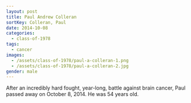 ```yaml
---
layout: post
title: Paul Andrew Colleran
sortKey: Colleran, Paul
date: 2014-10-08
categories:
  - class-of-1978
tags:
  - cancer
images:
  - /assets/class-of-1978/paul-a-colleran-1.png
  - /assets/class-of-1978/paul-a-colleran-2.jpg
gender: male
---
```

After an incredibly hard fought, year-long, battle against brain cancer, Paul passed away on October 8, 2014. He was 54 years old.
